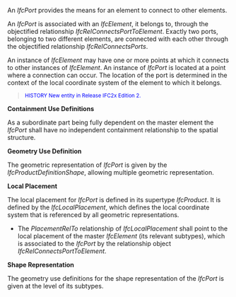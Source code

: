 ﻿An _IfcPort_ provides the means for an element to connect to other elements.

An _IfcPort_ is associated with an _IfcElement_, it belongs to, through the objectified relationship _IfcRelConnectsPortToElement_. Exactly two ports, belonging to two different elements, are connected with each other through the objectified relationship _IfcRelConnectsPorts_.

An instance of _IfcElement_ may have one or more points at which it connects to other instances of _IfcElement_. An instance of _IfcPort_ is located at a point where a connection can occur. The location of the port is determined in the context of the local coordinate system of the element to which it belongs.

> <small><font color="#0000FF">HISTORY New entity in
        Release IFC2x Edition 2.</font></small>
> 


****Containment Use Definitions****

As a subordinate part being fully dependent on the master element the _IfcPort_ shall have no independent containment relationship to the spatial structure.

****Geometry Use Definition****

The geometric representation of _IfcPort_ is given by the _IfcProductDefinitionShape_, allowing multiple geometric representation.

**Local Placement**

The local placement for _IfcPort_ is defined in its supertype _IfcProduct_. It is defined by the _IfcLocalPlacement_, which defines the local coordinate system that is referenced by all geometric representations.

* The _PlacementRelTo_ relationship of _IfcLocalPlacement_ shall point to the local placement of the master _IfcElement_ (its relevant subtypes), which is associated to the _IfcPort_ by the relationship object _IfcRelConnectsPortToElement_. 

**Shape Representation**

The geometry use definitions for the shape representation of the _IfcPort_ is given at the level of its subtypes.